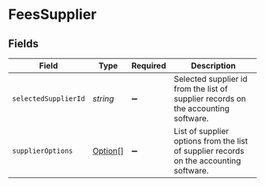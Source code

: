 # FeesSupplier


## Fields

| Field                                                                                  | Type                                                                                   | Required                                                                               | Description                                                                            |
| -------------------------------------------------------------------------------------- | -------------------------------------------------------------------------------------- | -------------------------------------------------------------------------------------- | -------------------------------------------------------------------------------------- |
| `selectedSupplierId`                                                                   | *string*                                                                               | :heavy_minus_sign:                                                                     | Selected supplier id from the list of supplier records on the accounting software.     |
| `supplierOptions`                                                                      | [Option](../../models/shared/option.md)[]                                              | :heavy_minus_sign:                                                                     | List of supplier options from the list of supplier records on the accounting software. |